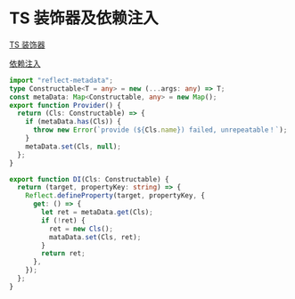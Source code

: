# TS 装饰器及依赖注入

[TS 装饰器](https://typescript.p6p.net/typescript-tutorial/decorator.html)

[依赖注入](https://juejin.cn/post/7013173275526168589?searchId=20240828232401096621E8DAA4FB92A880)

```ts
import "reflect-metadata";
type Constructable<T = any> = new (...args: any) => T;
const metaData: Map<Constructable, any> = new Map();
export function Provider() {
  return (Cls: Constructable) => {
    if (metaData.has(Cls)) {
      throw new Error(`provide (${Cls.name}) failed, unrepeatable！`);
    }
    metaData.set(Cls, null);
  };
}

export function DI(Cls: Constructable) {
  return (target, propertyKey: string) => {
    Reflect.defineProperty(target, propertyKey, {
      get: () => {
        let ret = metaData.get(Cls);
        if (!ret) {
          ret = new Cls();
          mataData.set(Cls, ret);
        }
        return ret;
      },
    });
  };
}
```
